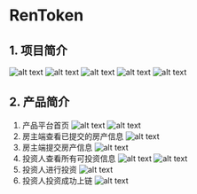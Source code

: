 <!--
 * @Author: Mr.Car
 * @Date: 2025-09-04 21:53:18
-->
# RenToken

## 1. 项目简介

![alt text](image.png)
![alt text](image-1.png)
![alt text](image-2.png)
![alt text](image-3.png)
![alt text](image-4.png)

## 2. 产品简介

1. 产品平台首页
![alt text](image-5.png)
![alt text](image-6.png)
2. 房主端查看已提交的房产信息
![alt text](image-7.png)
3. 房主端提交房产信息
![alt text](image-8.png)
4. 投资人查看所有可投资信息
![alt text](image-9.png)
![alt text](image-10.png)
5. 投资人进行投资
![alt text](image-11.png)
6. 投资人投资成功上链
![alt text](image-12.png)